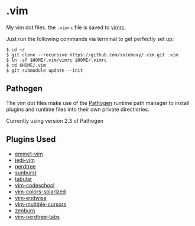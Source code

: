 .vim
====

My vim dot files. the `.vimrc` file is saved to [vimrc](https://github.com/soleboxy/.vim/blob/master/vimrc).

Just run the following commands via terminal to get perfectly set up:

```console
$ cd ~/
$ git clone --recursive https://github.com/soleboxy/.vim.git .vim
$ ln -sf $HOME/.vim/vimrc $HOME/.vimrc
$ cd $HOME/.vim
$ git submodule update --init
```

## Pathogen
The vim dot files make use of the [Pathogen](https://github.com/tpope/vim-pathogen) runtime path manager to install plugins and runtime files into their own private directiories.

Currently using version 2.3 of Pathogen

## Plugins Used
* [emmet-vim](https://github.com/mattn/emmet-vim.git)
* [jedi-vim](https://github.com/davidhalter/jedi-vim.git)
* [nerdtree](https://github.com/scrooloose/nerdtree.git)
* [sunburst](https://github.com/sickill/vim-sunburst.git)
* [tabular](https://github.com/godlygeek/tabular.git)
* [vim-codeschool](https://github.com/akmassey/vim-codeschool.git)
* [vim-colors-solarized](https://github.com/altercation/vim-colors-solarized.git)
* [vim-endwise](https://github.com/tpope/vim-endwise.git)
* [vim-multiple-cursors](https://github.com/terryma/vim-multiple-cursors.git)
* [zenburn](https://github.com/jnurmine/Zenburn.git)
* [vim-nerdtree-tabs](https://github.com/jistr/vim-nerdtree-tabs.git)

